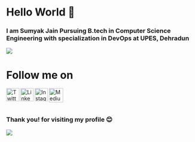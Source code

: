 # Hello World 👋
### I am Sumyak Jain Pursuing B.tech  in Computer Science Engineering with specialization in DevOps at UPES, Dehradun


![](https://github-readme-stats.vercel.app/api?username=Sumyak-Jain&show_icons=true&line_height=30)

# Follow me on
<a href="https://twitter.com/JainSumyak">
  <img align="left" alt="Twitter" width="35px" src="https://i.pinimg.com/originals/ec/41/47/ec41475eafca0883460602acf1b59e82.png" />
</a>

<a href="https://www.linkedin.com/in/sumyak-jain/">
  <img align="left" alt="Linkedin" width="35px" src="https://cdn4.iconfinder.com/data/icons/social-messaging-ui-color-shapes-2-free/128/social-linkedin-circle-512.png" />
</a>

<a href="https://www.instagram.com/gaurav_jain0511/">
  <img align="left" alt="Instagram" width="35px" src="https://www.transparentpng.com/thumb/instagram-logo-icon/JTKuuM-instagram-logo-icon-free-transparent.png" />
</a>

<a href="https://sumyak-jain.medium.com/">
  <img align="left" alt="Medium" width="38px" src="https://cdn4.iconfinder.com/data/icons/social-media-2210/24/Medium-512.png" />
</a>



<br>

<br>

<br>


### Thank you! for visiting my profile :blush:
 <a href="https://github.com/sumyak/github-profile-views-counter">
    <img src="https://komarev.com/ghpvc/?username=Sumyak-Jain">
</a>
